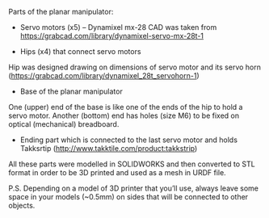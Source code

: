 Parts of the planar manipulator:

* Servo motors (x5) – Dynamixel mx-28 CAD was taken from https://grabcad.com/library/dynamixel-servo-mx-28t-1


* Hips (x4) that connect servo motors

Hip was designed drawing on dimensions of servo motor and its servo horn (https://grabcad.com/library/dynamixel_28t_servohorn-1)


* Base of the planar manipulator

One (upper) end of the base is like one of the ends of the hip to hold a servo motor. Another (bottom) end has holes (size M6) to be fixed on optical (mechanical) breadboard.


* Ending part which is connected to the last servo motor and holds Takksrtip (http://www.takktile.com/product:takkstrip)



All these parts were modelled in SOLIDWORKS and then converted to STL format in order to be 3D printed and used as a mesh in URDF file.

P.S. Depending on a model of 3D printer that you’ll use, always leave some space in your models (~0.5mm) on sides that will be connected to other objects. 

